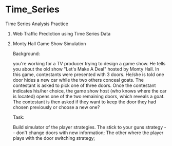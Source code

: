 # Time_Series
Time Series Analysis Practice 

1. Web Traffic Prediction using Time Series Data
2. Monty Hall Game Show Simulation 

    Background:
    
    you're working for a TV producer trying to design a game show. He tells you about the old show "Let's Make A Deal" hosted by Monty Hall. In this game, contestants were presented with 3 doors. He/she is told one door hides a new car while the two others conceal goats. The contestant is asked to pick one of three doors.
    Once the contestant indicates his/her choice, the game show host (who knows where the car is located) opens one of the two remaining doors, which reveals a goat. The contestant is then asked if they want to keep the door they had chosen previously or choose a new one?

    Task:
    
    Build simulator of the player strategies. 
    The stick to your guns strategy -- don't change doors with new information;
    The other where the player plays with the door switching strategy;
